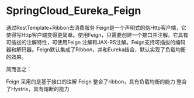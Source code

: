 # SpringCloud_Eureka_Feign
通过RestTemplate+Ribbon去消费服务
Feign是一个声明式的伪Http客户端，它使得写Http客户端变得更简单。使用Feign，只需要创建一个接口并注解。它具有可插拔的注解特性，可使用Feign 注解和JAX-RS注解。Feign支持可插拔的编码器和解码器。Feign默认集成了Ribbon，并和Eureka结合，默认实现了负载均衡的效果。

简而言之：

Feign 采用的是基于接口的注解
Feign 整合了ribbon，具有负载均衡的能力
整合了Hystrix，具有熔断的能力
